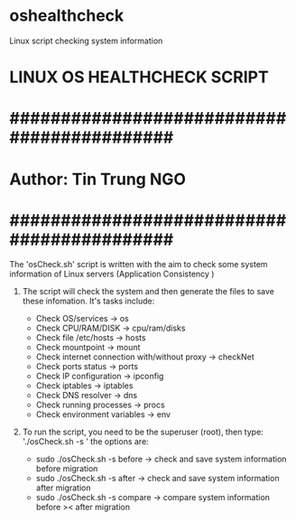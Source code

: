 # oshealthcheck
Linux script checking system information

#         LINUX OS HEALTHCHECK SCRIPT         #

# ########################################### #
#                                             #
# Author: Tin Trung NGO                       #
#                                             #
# ########################################### #


The 'osCheck.sh' script is written with the aim to check some system information of Linux servers (Application Consistency
)
1. The script will check the system and then generate the files to save these infomation. It's tasks include:
    - Check OS/services -> os
    - Check CPU/RAM/DISK -> cpu/ram/disks
    - Check file /etc/hosts -> hosts
    - Check mountpoint -> mount
    - Check internet connection with/without proxy -> checkNet
    - Check ports status -> ports
    - Check IP configuration -> ipconfig
    - Check iptables -> iptables
    - Check DNS resolver -> dns
    - Check running processes -> procs
    - Check environment variables -> env

2. To run the script, you need to be the superuser (root), then type: './osCheck.sh -s <options>' the options are:
    - sudo ./osCheck.sh -s before -> check and save system information before migration
    - sudo ./osCheck.sh -s after -> check and save system information after migration
    - sudo ./osCheck.sh -s compare -> compare system information before >< after migration



